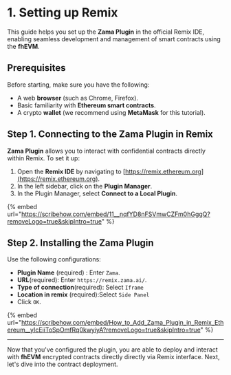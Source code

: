 # 1. Setting up Remix

This guide helps you set up the **Zama Plugin** in the official Remix IDE, enabling seamless development and management of smart contracts using the **fhEVM**.

## Prerequisites

Before starting, make sure you have the following:

- A web **browser** (such as Chrome, Firefox).
- Basic familiarity with **Ethereum smart contracts**.
- A crypto **wallet** (we recommend using **MetaMask** for this tutorial).

## Step 1. Connecting to the Zama Plugin in Remix

**Zama Plugin** allows you to interact with confidential contracts directly within Remix. To set it up:

1. Open the **Remix IDE** by navigating to [https://remix.ethereum.org](https://remix.ethereum.org).
2. In the left sidebar, click on the **Plugin Manager**.
3. In the Plugin Manager, select **Connect to a Local Plugin**.

{% embed url="https://scribehow.com/embed/11__nqfYD8nFSVmwCZFm0hGggQ?removeLogo=true&skipIntro=true" %}

## Step 2. Installing the Zama Plugin

Use the following configurations:

- **Plugin Name** (required) : Enter `Zama`.
- **URL**(required): Enter `https://remix.zama.ai/`.
- **Type of connection**(required): Select `Iframe`
- **Location in remix** (required):Select `Side Panel`
- Click `OK`.

{% embed url="https://scribehow.com/embed/How_to_Add_Zama_Plugin_in_Remix_Ethereum__yIcEiiToSpOmfRq0kwyiyA?removeLogo=true&skipIntro=true" %}

---

Now that you've configured the plugin, you are able to deploy and interact with **fhEVM** encrypted contracts directly directly via Remix interface. Next, let's dive into the contract deployment.
